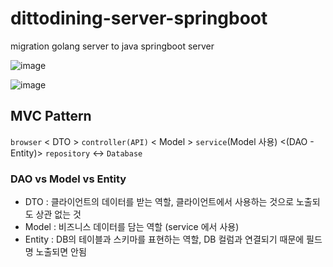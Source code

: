# dittodining-server-springboot
migration golang server to java springboot server

![image](https://github.com/user-attachments/assets/75cd40db-66f0-4144-9ddd-dce3c87a1e36)  

![image](https://github.com/user-attachments/assets/d63452bf-7aa8-47f0-ad74-9767f84a0947)


## MVC Pattern
`browser` < DTO > `controller(API)` < Model > `service`(Model 사용) <(DAO - Entity)> `repository` <-> `Database`

### DAO vs Model vs Entity
* DTO : 클라이언트의 데이터를 받는 역할, 클라이언트에서 사용하는 것으로 노출되도 상관 없는 것
* Model : 비즈니스 데이터를 담는 역할 (service 에서 사용)
* Entity : DB의 테이블과 스키마를 표현하는 역할, DB 컬럼과 연결되기 때문에 필드명 노출되면 안됨
